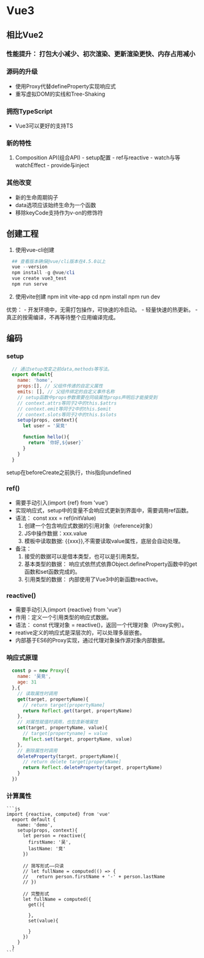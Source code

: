 # Vue3
## 相比Vue2
### 性能提升： 打包大小减少、初次渲染、更新渲染更快、内存占用减小
### 源码的升级
  - 使用Proxy代替defineProperty实现响应式
  - 重写虚拟DOM的实线和Tree-Shaking
### 拥抱TypeScript
  - Vue3可以更好的支持TS

### 新的特性
  1. Composition API(组合API)
    - setup配置
    - ref与reactive
    - watch与等watchEffect
    - provide与inject
### 其他改变
 - 新的生命周期钩子
 - data选项应该始终生命为一个函数
 - 移除keyCode支持作为v-on的修饰符

## 创建工程
1. 使用vue-cli创建
  ```powershell
    ## 查看版本确保@vue/cli版本在4.5.0以上
    vue --version
    npm install -g @vue/cli
    vue create vue3_test
    npm run serve
  ```


2. 使用vite创建
  npm init vite-app <project-name>
  cd <project-name>
  npm install
  npm run dev

  优势：
    - 开发环境中，无需打包操作，可快速的冷启动。
    - 轻量快速的热更新。
    - 真正的按需编译，不再等待整个应用编译完成。

## 编码
### setup
  ```js
    // 通过setup改变之前data,methods等写法。
    export default{
      name: 'home',
      props:[], // 父组件传递的自定义属性
      emits: [], // 父组件绑定的自定义事件名称
      // setup函数中props参数需要在同级属性props声明后才能接受到
      // context.attrs等同于2中的this.$attrs
      // context.emit等同于2中的this.$emit
      // context.slots等同于2中的this.$slots
      setup(props, context){
        let user = '吴竞'

        function hello(){
          return `你好,${user}`
        }
      }
    }


  ```
  setup在beforeCreate之前执行，this指向undefined

### ref()
  - 需要手动引入(import {ref} from 'vue')
  - 实现响应式，setup中的变量不会响应式更新到界面中，需要调用ref函数。
  - 语法： const xxx = ref(initValue)
    1. 创建一个包含响应式数据的引用对象（reference对象）
    2. JS中操作数据：xxx.value
    3. 模板中读取数据: {{xxx}},不需要读取value属性，底层会自动处理。
  - 备注：
    1. 接受的数据可以是借本类型，也可以是引用类型。
    2. 基本类型的数据： 响应式依然式依靠Object.defineProperty函数中的get函数和set函数完成的。
    3. 引用类型的数据： 内部使用了Vue3中的新函数reactive。

### reactive()
  - 需要手动引入(import {reactive} from 'vue')
  - 作用：定义一个引用类型的响应式数据。
  - 语法： const 代理对象 = reactive()，返回一个代理对象（Proxy实例）。
  - reative定义的响应式是深层次的，可以处理多层嵌套。
  - 内部基于ES6的Proxy实现，通过代理对象操作源对象内部数据。

### 响应式原理
  ```js
    const p = new Proxy({
      name: '吴竞',
      age: 31
    },{
      // 读取属性时调用
      get(target, propertyName){
        // return target[propertyName]
        return Reflect.get(target, propertyName)
      },
      // 对属性赋值时调用，也包含新增属性
      set(target, propertyName, value){
        // target[propertyname] = value
        Reflect.set(target, propertyName, value)
      },
      // 删除属性时调用
      deleteProperty(target, propertyName){
        // return delete target[properyName]
        return Reflect.deleteProperty(target, propertyName)
      }
    })
  ```

  ### 计算属性
    ```js
    import {reactive, computed} from 'vue'
      export default {
        name: 'demo',
        setup(props, context){
          let person = reactive({
            firstName: '吴',
            lastName: '竞'
          })

          // 简写形式——只读
          // let fullName = computed(() => {
          //   return person.firstName + '-' + person.lastName
          // })

          // 完整形式
          let fullName = computed({
            get(){

            },
            set(value){

            }
          })
        }
      }
    ```